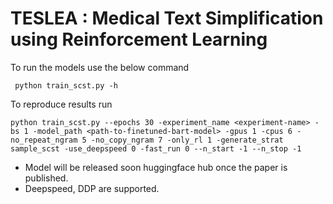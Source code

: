 # TESLEA : Medical Text Simplification using Reinforcement Learning

To run the models use the below command

` python train_scst.py -h`

To reproduce results run

`python train_scst.py --epochs 30 -experiment_name <experiment-name> -bs 1 -model_path <path-to-finetuned-bart-model> -gpus 1 -cpus 6 -no_repeat_ngram 5 -no_copy_ngram 7 -only_rl 1 -generate_strat sample_scst -use_deepspeed 0 -fast_run 0 --n_start -1 --n_stop -1`

- Model will be released soon huggingface hub once the paper is published.
- Deepspeed, DDP are supported.

